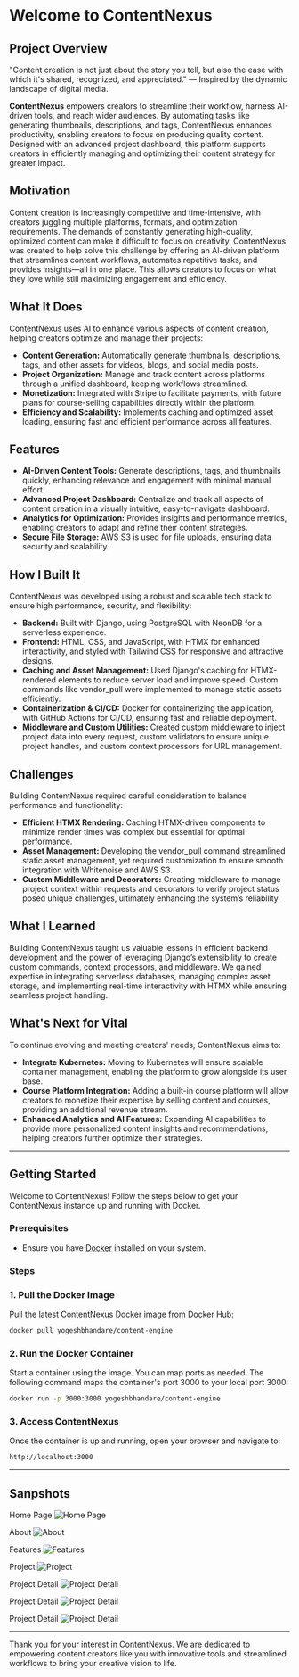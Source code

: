 # Welcome to ContentNexus

## Project Overview
"Content creation is not just about the story you tell, but also the ease with which it's shared, recognized, and appreciated."
— Inspired by the dynamic landscape of digital media.

**ContentNexus** empowers creators to streamline their workflow, harness AI-driven tools, and reach wider audiences. By automating tasks like generating thumbnails, descriptions, and tags, ContentNexus enhances productivity, enabling creators to focus on producing quality content. Designed with an advanced project dashboard, this platform supports creators in efficiently managing and optimizing their content strategy for greater impact.

## Motivation
Content creation is increasingly competitive and time-intensive, with creators juggling multiple platforms, formats, and optimization requirements. The demands of constantly generating high-quality, optimized content can make it difficult to focus on creativity. ContentNexus was created to help solve this challenge by offering an AI-driven platform that streamlines content workflows, automates repetitive tasks, and provides insights—all in one place. This allows creators to focus on what they love while still maximizing engagement and efficiency.

## What It Does
ContentNexus uses AI to enhance various aspects of content creation, helping creators optimize and manage their projects:
- **Content Generation:** Automatically generate thumbnails, descriptions, tags, and other assets for videos, blogs, and social media posts.
- **Project Organization:** Manage and track content across platforms through a unified dashboard, keeping workflows streamlined.
- **Monetization:** Integrated with Stripe to facilitate payments, with future plans for course-selling capabilities directly within the platform.
- **Efficiency and Scalability:** Implements caching and optimized asset loading, ensuring fast and efficient performance across all features.

## Features
- **AI-Driven Content Tools:** Generate descriptions, tags, and thumbnails quickly, enhancing relevance and engagement with minimal manual effort.
- **Advanced Project Dashboard:** Centralize and track all aspects of content creation in a visually intuitive, easy-to-navigate dashboard.
- **Analytics for Optimization:** Provides insights and performance metrics, enabling creators to adapt and refine their content strategies.
- **Secure File Storage:** AWS S3 is used for file uploads, ensuring data security and scalability.

## How I Built It
ContentNexus was developed using a robust and scalable tech stack to ensure high performance, security, and flexibility:
- **Backend:** Built with Django, using PostgreSQL with NeonDB for a serverless experience.
- **Frontend:** HTML, CSS, and JavaScript, with HTMX for enhanced interactivity, and styled with Tailwind CSS for responsive and attractive designs.
- **Caching and Asset Management:** Used Django's caching for HTMX-rendered elements to reduce server load and improve speed. Custom commands like vendor_pull were implemented to manage static assets efficiently.
- **Containerization & CI/CD:** Docker for containerizing the application, with GitHub Actions for CI/CD, ensuring fast and reliable deployment.
- **Middleware and Custom Utilities:** Created custom middleware to inject project data into every request, custom validators to ensure unique project handles, and custom context processors for URL management.

## Challenges
Building ContentNexus required careful consideration to balance performance and functionality:
- **Efficient HTMX Rendering:** Caching HTMX-driven components to minimize render times was complex but essential for optimal performance.
- **Asset Management:** Developing the vendor_pull command streamlined static asset management, yet required customization to ensure smooth integration with Whitenoise and AWS S3.
- **Custom Middleware and Decorators:** Creating middleware to manage project context within requests and decorators to verify project status posed unique challenges, ultimately enhancing the system’s reliability.

## What I Learned
Building ContentNexus taught us valuable lessons in efficient backend development and the power of leveraging Django’s extensibility to create custom commands, context processors, and middleware. We gained expertise in integrating serverless databases, managing complex asset storage, and implementing real-time interactivity with HTMX while ensuring seamless project handling.

## What's Next for Vital
To continue evolving and meeting creators' needs, ContentNexus aims to:
- **Integrate Kubernetes:** Moving to Kubernetes will ensure scalable container management, enabling the platform to grow alongside its user base.
- **Course Platform Integration:** Adding a built-in course platform will allow creators to monetize their expertise by selling content and courses, providing an additional revenue stream.
- **Enhanced Analytics and AI Features:** Expanding AI capabilities to provide more personalized content insights and recommendations, helping creators further optimize their strategies.

---

## Getting Started
Welcome to ContentNexus! Follow the steps below to get your ContentNexus instance up and running with Docker.

### Prerequisites

- Ensure you have [Docker](https://docs.docker.com/get-docker/) installed on your system.

### Steps

### 1. Pull the Docker Image

Pull the latest ContentNexus Docker image from Docker Hub:

```bash
docker pull yogeshbhandare/content-engine
```
### 2. Run the Docker Container

Start a container using the image. You can map ports as needed. The following command maps the container's port 3000 to your local port 3000:

```bash
docker run -p 3000:3000 yogeshbhandare/content-engine
```

### 3. Access ContentNexus

Once the container is up and running, open your browser and navigate to:

```bash
http://localhost:3000
```
---

## Sanpshots

Home Page
![Home Page](src/staticfiles/assets/githubImages/hero.png)

About
![About](src/staticfiles/assets/githubImages/about.png)

Features
![Features](src/staticfiles/assets/githubImages/features.png)

Project
![Project](src/staticfiles/assets/githubImages/project.png)

Project Detail
![Project Detail](src/staticfiles/assets/githubImages/project-activate.png)

Project Detail
![Project Detail](src/staticfiles/assets/githubImages/item.png)

Project Detail
![Project Detail](src/staticfiles/assets/githubImages/item-activate.png)

---

Thank you for your interest in ContentNexus. We are dedicated to empowering content creators like you with innovative tools and streamlined workflows to bring your creative vision to life.
